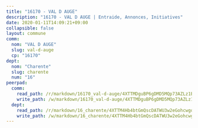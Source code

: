 ```yaml
---
title: "16170 - VAL D AUGE"
description: "16170 - VAL D AUGE | Entraide, Annonces, Initiatives"
date: 2020-01-11T14:09:21+09:00
collapsible: false
layout: commune
comm:
  nom: "VAL D AUGE"
  slug: val-d-auge
  cp: "16170"
dept:
  nom: "Charente"
  slug: charente
  num: "16"
peerpad:
  comm:
    read_path: /r/markdown/16170_val-d-auge/4XTTMDguBP6gDMD5MQp73AZLz1EeSq1YsBhYmL52hEkvY1VJM
    write_path: /w/markdown/16170_val-d-auge/4XTTMDguBP6gDMD5MQp73AZLz1EeSq1YsBhYmL52hEkvY1VJM-K3TgUZMyc1nUMmTZzXtTENhoZPbpyJA764tx9nyE5zLC1QsbWvQVhEiKpATUypk8RJQmXcmuSrxvA9QQkqYjvE6Pj5gR25PZH87PBc5Bnk2bTHkNPEXj7vYp5WsHsGZ9zWbEg86h
  dept:
    read_path: /r/markdown/16_charente/4XTTM4Hb4btGmQscDATWU3w2eGohcwgqasCDtGWVahJnAEsq8
    write_path: /w/markdown/16_charente/4XTTM4Hb4btGmQscDATWU3w2eGohcwgqasCDtGWVahJnAEsq8-K3TgU9zhAjxEMbYrSr9VB24idAgS7xBryN3TjEsJmsrToRfRc8PWUu9zDXmtMXWLR7TNqZhAPJFsnJ4QbuWpLJvHpyW2q8LZxtsaakTfiMdj4HFsc11ZXzpn4aT8zYKZzSLwV1CA
---
```


